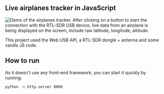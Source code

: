 ## Live airplanes tracker in JavaScript

![Demo of the airplanes tracker. After clicking on a button to start the connection with the RTL-SDR USB device, live data from an airplane is being displayed on the screen, include raw latitude, longitude, altitude.](https://res.cloudinary.com/devdevcharlie/image/upload/v1661286084/airplanes-tracker-demo_ibgegf.gif)

This project used the Web USB API, a RTL-SDR dongle + antenna and some vanilla JS code.

## How to run

As it doesn't use any front-end framework, you can start it quickly by running: 

```bash
python -m http.server 8000
```
